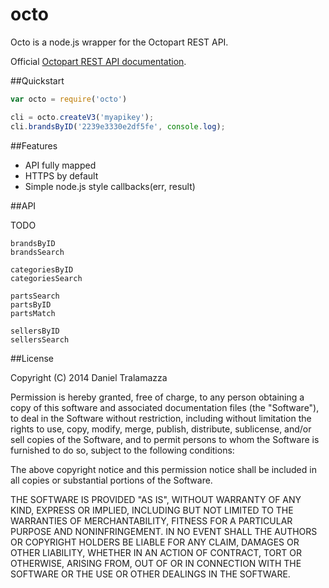 octo
====

Octo is a node.js wrapper for the Octopart REST API.

Official [Octopart REST API documentation](http://octopart.com/api/docs/v3/rest-api).

##Quickstart

```js
var octo = require('octo')

cli = octo.createV3('myapikey');
cli.brandsByID('2239e3330e2df5fe', console.log);
```

##Features

* API fully mapped
* HTTPS by default
* Simple node.js style callbacks(err, result)

##API

TODO

    brandsByID
    brandsSearch

    categoriesByID
    categoriesSearch

    partsSearch
    partsByID
    partsMatch

    sellersByID
    sellersSearch

##License

Copyright (C) 2014 Daniel Tralamazza

Permission is hereby granted, free of charge, to any person obtaining a copy of this software and associated documentation files (the "Software"), to deal in the Software without restriction, including without limitation the rights to use, copy, modify, merge, publish, distribute, sublicense, and/or sell copies of the Software, and to permit persons to whom the Software is furnished to do so, subject to the following conditions:

The above copyright notice and this permission notice shall be included in all copies or substantial portions of the Software.

THE SOFTWARE IS PROVIDED "AS IS", WITHOUT WARRANTY OF ANY KIND, EXPRESS OR IMPLIED, INCLUDING BUT NOT LIMITED TO THE WARRANTIES OF MERCHANTABILITY, FITNESS FOR A PARTICULAR PURPOSE AND NONINFRINGEMENT. IN NO EVENT SHALL THE AUTHORS OR COPYRIGHT HOLDERS BE LIABLE FOR ANY CLAIM, DAMAGES OR OTHER LIABILITY, WHETHER IN AN ACTION OF CONTRACT, TORT OR OTHERWISE, ARISING FROM, OUT OF OR IN CONNECTION WITH THE SOFTWARE OR THE USE OR OTHER DEALINGS IN THE SOFTWARE.
